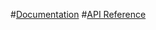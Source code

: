 #[Documentation](http://msdn.com/data/ef)
#[API Reference](https://msdn.microsoft.com/library/dn223258(v=vs.113).aspx)
